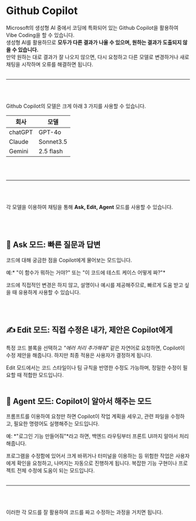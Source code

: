 # Github Copilot

Microsoft의 생성형 AI 중에서 코딩에 특화되어 있는 Github Copilot을 활용하여 Vibe Coding을 할 수 있습니다.
<br>
생성형 AI를 활용하므로 **모두가 다른 결과가 나올 수 있으며, 원하는 결과가 도출되지 않을 수 있습니다.**
<br>
만약 원하는 대로 결과가 잘 나오지 않으면, 다시 요청하고 다른 모델로 변경하거나 새로 채팅을 시작하며 오류를 해결하면 됩니다.
<br>
<br>

---
<br>
<br>

Github Copilot의 모델은 크게 아래 3 가지를 사용할 수 있습니다.
<br>

|회사|모델|
|---|---|
| chatGPT | GPT-4o |
| Claude | Sonnet3.5 |
| Gemini | 2.5 flash |
<br>
<br>

---
<br>
<br>

각 모델을 이용하여 채팅을 통해 **Ask, Edit, Agent** 모드를 사용할 수 있습니다.

<br>
<br>

## 🧠 Ask 모드: 빠른 질문과 답변
코드에 대해 궁금한 점을 Copilot에게 물어보는 모드입니다.

예:* "이 함수가 뭐하는 거야?" 또는 "이 코드에 테스트 케이스 어떻게 짜?"*

코드에 직접적인 변경은 하지 않고, 설명이나 예시를 제공해주므로, 빠르게 도움 받고 싶을 때 유용하게 사용할 수 있습니다.

<br>
<br>

## ✍️ Edit 모드: 직접 수정은 내가, 제안은 Copilot에게

특정 코드 블록을 선택하고 *"에러 처리 추가해줘"* 같은 자연어로 요청하면, Copilot이 수정 제안을 해줍니다. 하지만 최종 적용은 사용자가 결정하게 됩니다. 

Edit 모드에서는 코드 스타일이나 팀 규칙을 반영한 수정도 가능하며, 정밀한 수정이 필요할 때 적합한 모드입니다.
<br>
<br> 

## 🚀 Agent 모드: Copilot이 알아서 해주는 모드
프롬프트를 이용하여 요청만 하면 Copilot이 작업 계획을 세우고, 관련 파일을 수정하고, 필요한 명령어도 실행해주는 모드입니다.

예: *"로그인 기능 만들어줘"*라고 하면, 백엔드 라우팅부터 프론트 UI까지 알아서 처리해줍니다.

프로그램을 수정함에 있어서 크게 바뀌거나 터미널을 이용하는 등 위험한 작업은 사용자에게 확인을 요청하고, 나머지는 자동으로 진행하게 됩니다. 복잡한 기능 구현이나 프로젝트 전체 수정에 도움이 되는 모드입니다.
<br>
<br>

---
<br>
<br>

이러한 각 모드를 잘 활용하여 코드를 짜고 수정하는 과정을 거치면 됩니다.


